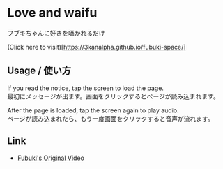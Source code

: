 # Love and waifu
フブキちゃんに好きを囁かれるだけ

(Click here to visit)[https://3kanalpha.github.io/fubuki-space/]

## Usage / 使い方
If you read the notice, tap the screen to load the page.  
最初にメッセージが出ます。画面をクリックするとページが読み込まれます。

After the page is loaded, tap the screen again to play audio.  
ページが読み込まれたら、もう一度画面をクリックすると音声が流れます。

## Link
* [Fubuki's Original Video](https://youtu.be/4fuTbnIHJww)